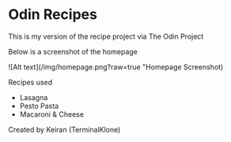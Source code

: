 # Odin Recipes
This is my version of the recipe project via The Odin Project 

Below is a screenshot of the homepage

![Alt text](/img/homepage.png?raw=true "Homepage Screenshot)

Recipes used
- Lasagna
- Pesto Pasta
- Macaroni & Cheese

Created by Keiran (TerminalKlone)